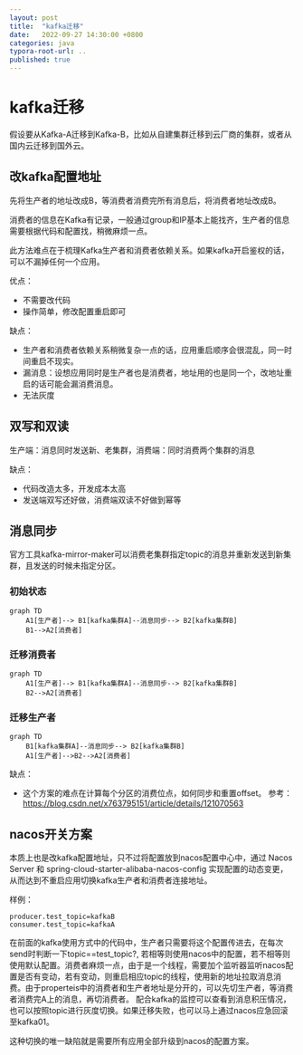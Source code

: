 ```yaml
---
layout: post
title:  "kafka迁移"
date:   2022-09-27 14:30:00 +0800
categories: java
typora-root-url: ..
published: true
---
```



# kafka迁移

假设要从Kafka-A迁移到Kafka-B，比如从自建集群迁移到云厂商的集群，或者从国内云迁移到国外云。

## 改kafka配置地址

先将生产者的地址改成B，等消费者消费完所有消息后，将消费者地址改成B。

消费者的信息在Kafka有记录，一般通过group和IP基本上能找齐，生产者的信息需要根据代码和配置找，稍微麻烦一点。

此方法难点在于梳理Kafka生产者和消费者依赖关系。如果kafka开启鉴权的话，可以不漏掉任何一个应用。

优点：
-   不需要改代码
-   操作简单，修改配置重启即可

缺点：
-   生产者和消费者依赖关系稍微复杂一点的话，应用重启顺序会很混乱，同一时间重启不现实。
-   漏消息：设想应用同时是生产者也是消费者，地址用的也是同一个，改地址重启的话可能会漏消费消息。
-   无法灰度

## 双写和双读

生产端：消息同时发送新、老集群，消费端：同时消费两个集群的消息

缺点：
-   代码改造太多，开发成本太高
-   发送端双写还好做，消费端双读不好做到幂等

## 消息同步

官方工具kafka-mirror-maker可以消费老集群指定topic的消息并重新发送到新集群，且发送的时候未指定分区。

### 初始状态
```mermaid
graph TD
    A1[生产者]--> B1[kafka集群A]--消息同步--> B2[kafka集群B]
    B1-->A2[消费者]
```

### 迁移消费者
```mermaid
graph TD
    A1[生产者]--> B1[kafka集群A]--消息同步--> B2[kafka集群B]
    B2-->A2[消费者]
```

### 迁移生产者
```mermaid
graph TD
    B1[kafka集群A]--消息同步--> B2[kafka集群B]
    A1[生产者]-->B2-->A2[消费者]
```

缺点：
- 这个方案的难点在计算每个分区的消费位点，如何同步和重置offset。
参考：https://blog.csdn.net/x763795151/article/details/121070563


## nacos开关方案
本质上也是改kafka配置地址，只不过将配置放到nacos配置中心中，通过 Nacos Server 和 spring-cloud-starter-alibaba-nacos-config 实现配置的动态变更，从而达到不重启应用切换kafka生产者和消费者连接地址。

样例：

```properties
producer.test_topic=kafkaB
consumer.test_topic=kafkaA
```

在前面的kafka使用方式中的代码中，生产者只需要将这个配置传进去，在每次send时判断一下topic==test_topic?, 若相等则使用nacos中的配置，若不相等则使用默认配置。消费者麻烦一点，由于是一个线程，需要加个监听器监听nacos配置是否有变动，若有变动，则重启相应topic的线程，使用新的地址拉取消息消费。由于properteis中的消费者和生产者地址是分开的，可以先切生产者，等消费者消费完A上的消息，再切消费者。
配合kafka的监控可以查看到消息积压情况，也可以按照topic进行灰度切换。如果迁移失败，也可以马上通过nacos应急回滚至kafka01。

这种切换的唯一缺陷就是需要所有应用全部升级到nacos的配置方案。